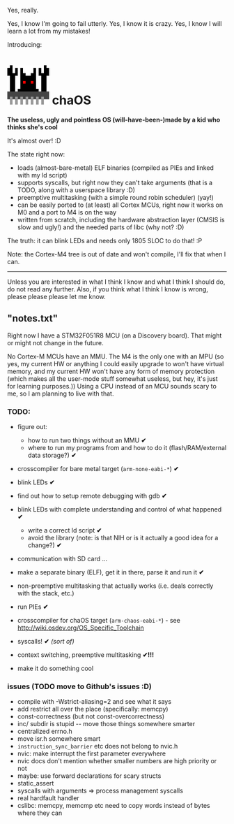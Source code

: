 Yes, really.

Yes, I know I'm going to fail utterly. Yes, I know it is crazy. Yes, I know I will learn a lot from my mistakes!

Introducing:

![chaOS logo](https://github.com/anotherkamila/chaOS/raw/master/logo-large.png) chaOS
=====================================================================================

**The useless, ugly and pointless OS (will-have-been-)made by a kid who thinks she's cool**

It's almost over! :D

The state right now:

- loads (almost-bare-metal) ELF binaries (compiled as PIEs and linked with my ld script)
- supports syscalls, but right now they can't take arguments (that is a TODO, along with a userspace library :D)
- preemptive multitasking (with a simple round robin scheduler) (yay!)
- can be easily ported to (at least) all Cortex MCUs, right now it works on M0 and a port to M4 is on the way
- written from scratch, including the hardware abstraction layer (CMSIS is slow and ugly!) and the needed parts of libc (why not? :D)

The truth: it can blink LEDs and needs only 1805 SLOC to do that! :P

Note: the Cortex-M4 tree is out of date and won't compile, I'll fix that when I can.

----------------------------------------------------------------------------

Unless you are interested in what I think I know and what I think I should do, do not read any further. Also, if you think what I think I know is wrong, please please please let me know.

"notes.txt"
-----------

Right now I have a STM32F051R8 MCU (on a Discovery board). That might or might not change in the future.

No Cortex-M MCUs have an MMU. The M4 is the only one with an MPU (so yes, my current HW or anything I could easily upgrade to won't have virtual memory, and my current HW won't have any form of memory protection (which makes all the user-mode stuff somewhat useless, but hey, it's just for learning purposes.)) Using a CPU instead of an MCU sounds scary to me, so I am planning to live with that.

### TODO:

 - figure out:
   - how to run two things without an MMU  **✔**
   - where to run my programs from and how to do it (flash/RAM/external data storage?)  **✔**
 - crosscompiler for bare metal target (`arm-none-eabi-*`)  **✔**
 - blink LEDs  **✔**
 - find out how to setup remote debugging with gdb  **✔**
 - blink LEDs with complete understanding and control of what happened  **✔**
   - write a correct ld script  **✔**
   - avoid the library (note: is that NIH or is it actually a good idea for a change?)  **✔**
 - communication with SD card
...

 - make a separate binary (ELF), get it in there, parse it and run it  **✔**
 - non-preemptive multitasking that actually works (i.e. deals correctly with the stack, etc.)
 - run PIEs  **✔**
 - crosscompiler for chaOS target (`arm-chaos-eabi-*`) - see http://wiki.osdev.org/OS_Specific_Toolchain
 - syscalls!  **✔** *(sort of)*
 - context switching, preemptive multitasking **✔!!!**
 - make it do something cool

### issues (TODO move to Github's issues :D)

- compile with -Wstrict-aliasing=2 and see what it says
- add restrict all over the place (specifically: memcpy)
- const-correctness (but not const-overcorrectness)
- inc/ subdir is stupid -- move those things somewhere smarter
- centralized errno.h
- move isr.h somewhere smart
- `instruction_sync_barrier` etc does not belong to nvic.h
- nvic: make interrupt the first parameter everywhere
- nvic docs don't mention whether smaller numbers are high priority or not
- maybe: use forward declarations for scary structs
- static_assert
- syscalls with arguments => process management syscalls
- real hardfault handler
- cslibc: memcpy, memcmp etc need to copy words instead of bytes where they can
